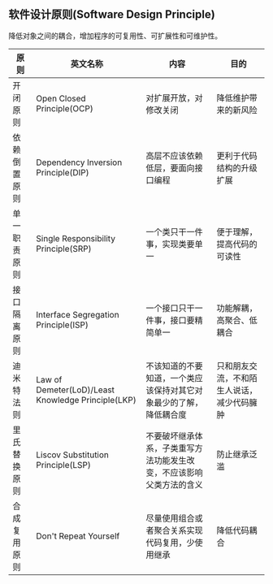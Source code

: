 ## 软件设计原则(Software Design Principle)

降低对象之间的耦合，增加程序的可复用性、可扩展性和可维护性。

|原则|英文名称|内容|目的|
|--|--|--|--|
|开闭原则|Open Closed Principle(OCP)|对扩展开放，对修改关闭|降低维护带来的新风险|
|依赖倒置原则|Dependency Inversion Principle(DIP)|高层不应该依赖低层，要面向接口编程|更利于代码结构的升级扩展|
|单一职责原则|Single Responsibility Principle(SRP)|一个类只干一件事，实现类要单一|便于理解，提高代码的可读性|
|接口隔离原则|Interface Segregation Principle(ISP)|一个接口只干一件事，接口要精简单一|功能解耦，高聚合、低耦合|
|迪米特法则|Law of Demeter(LoD)/Least Knowledge Principle(LKP)|不该知道的不要知道，一个类应该保持对其它对象最少的了解，降低耦合度|只和朋友交流，不和陌生人说话，减少代码臃肿|
|里氏替换原则|Liscov Substitution Principle(LSP)|不要破坏继承体系，子类重写方法功能发生改变，不应该影响父类方法的含义|防止继承泛滥|
|合成复用原则|Don't Repeat Yourself|尽量使用组合或者聚合关系实现代码复用，少使用继承|降低代码耦合|